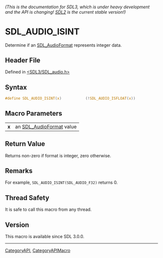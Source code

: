 ###### (This is the documentation for SDL3, which is under heavy development and the API is changing! [SDL2](https://wiki.libsdl.org/SDL2/) is the current stable version!)
# SDL_AUDIO_ISINT

Determine if an [SDL_AudioFormat](SDL_AudioFormat) represents integer data.

## Header File

Defined in [<SDL3/SDL_audio.h>](https://github.com/libsdl-org/SDL/blob/main/include/SDL3/SDL_audio.h)

## Syntax

```c
#define SDL_AUDIO_ISINT(x)           (!SDL_AUDIO_ISFLOAT(x))
```

## Macro Parameters

|           |                                             |
| --------- | ------------------------------------------- |
| **x**     | an [SDL_AudioFormat](SDL_AudioFormat) value |

## Return Value

Returns non-zero if format is integer, zero otherwise.

## Remarks

For example, `SDL_AUDIO_ISINT(SDL_AUDIO_F32)` returns 0.

## Thread Safety

It is safe to call this macro from any thread.

## Version

This macro is available since SDL 3.0.0.

----
[CategoryAPI](CategoryAPI), [CategoryAPIMacro](CategoryAPIMacro)


